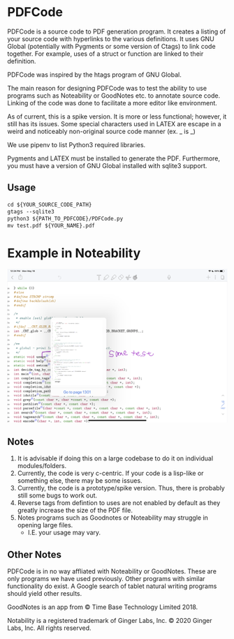 # PDFCode

PDFCode is a source code to PDF generation program.
It creates a listing of your source code with hyperlinks
to the various definitions. It uses GNU Global (potentially
with Pygments or some version of Ctags) to link code together.
For example, uses of a struct or function are linked to their
definition.

PDFCode was inspired by the htags program of GNU Global.

The main reason for designing PDFCode was to test the
ability to use programs such as Noteability or GoodNotes
etc. to annotate source code. Linking of the code was
done to facilitate a more editor like environment.

As of current, this is a spike version. It is more or less
functional; however, it still has its issues. Some special
characters used in LATEX are escape in a weird and noticeably
non-original source code manner (ex. _ is \_)

We use pipenv to list Python3 required libraries.

Pygments and LATEX must be installed to generate the PDF.
Furthermore, you must have a version of GNU Global installed
with sqlite3 support.

## Usage

```
cd ${YOUR_SOURCE_CODE_PATH}
gtags --sqlite3
python3 ${PATH_TO_PDFCODE}/PDFCode.py
mv test.pdf ${YOUR_NAME}.pdf
```

# Example in Noteability

![Noteability Example](imgs/7038A9EB-D7E1-4F86-A245-D1CD73C072BE.png)

## Notes

1. It is advisable if doing this on a large codebase
   to do it on individual modules/folders.
2. Currently, the code is very c-centric. If your code
   is a lisp-like or something else, there may be some
   issues.
3. Currently, the code is a prototype/spike version. Thus,
   there is probably still some bugs to work out.
4. Reverse tags from defintion to uses are not enabled by
   default as they greatly increase the size of the PDF file.
5. Notes programs such as Goodnotes or Noteability may struggle
   in opening large files.
   - I.E. your usage may vary.

## Other Notes

PDFCode is in no way affliated with Noteability or GoodNotes.
These are only programs we have used previously. Other programs
with similar functionality do exist. A Google search of tablet
natural writing programs should yield other results.

GoodNotes is an app from © Time Base Technology Limited 2018.

Notability is a registered trademark of Ginger Labs, Inc. © 2020 Ginger Labs, Inc. All rights reserved.
